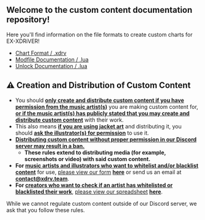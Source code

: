 ## Welcome to the custom content documentation repository!

Here you'll find information on the file formats to create custom charts for EX-XDRiVER! <br/>

- [Chart Format / .xdrv](xdrv.md)
- [Modfile Documentation / .lua](mods.md)
- [Unlock Documentation / .lua](unlocks.md)

## ⚠️ Creation and Distribution of Custom Content
- You should <ins>**only create and distribute custom content if you have permission from the music artist(s)**</ins> you are making custom content for, <ins>**or if the music artist(s) has publicly stated that you may create and distribute custom content**</ins> with their work.
- This also means <ins>**if you are using jacket art**</ins> and distributing it, you should <ins>**ask the illustrator(s) for permission**</ins> to use it.
- <ins>**Distributing custom content without proper permission in our Discord server may result in a ban.**</ins>
  - **These rules extend to distributing media (for example, screenshots or video) with said custom content.**
- **For <ins>music artists and illustrators who want to whitelist and/or blacklist content</ins>** for use, <ins>please view our form</ins> **[here](https://forms.gle/EjRApoTpojdhyBbv9)** or send us an email at **[contact@xdrv.team](mailto:contact@xdrv.team)**.
- **For <ins>creators who want to check if an artist has whitelisted or blacklisted their work</ins>**, <ins>please view our spreadsheet</ins> **[here](https://docs.google.com/spreadsheets/d/1proQiFfMdWsOHJ4aqs6q88aLru0LDq-RmH7CCd0Tugk)**.

While we cannot regulate custom content outside of our Discord server, we ask that you follow these rules.
